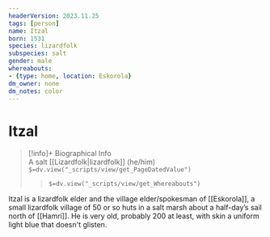 ```yaml
---
headerVersion: 2023.11.25
tags: [person]
name: Itzal
born: 1531
species: lizardfolk
subspecies: salt
gender: male
whereabouts:
- {type: home, location: Eskorola}
dm_owner: none
dm_notes: color
---
```

# Itzal
>[!info]+ Biographical Info  
> A salt [[Lizardfolk|lizardfolk]] (he/him)  
> `$=dv.view("_scripts/view/get_PageDatedValue")`  
>> `$=dv.view("_scripts/view/get_Whereabouts")`

Itzal is a lizardfolk elder and the village elder/spokesman of [[Eskorola]], a small lizardfolk village of 50 or so huts in a salt marsh about a half-day’s sail north of [[Hamri]]. He is very old, probably 200 at least, with skin a uniform light blue that doesn't glisten.
